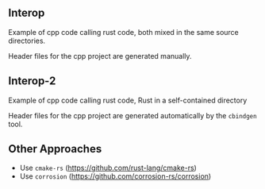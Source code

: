 ## Interop
Example of cpp code calling rust code, both mixed in the same source directories.

Header files for the cpp project are generated manually.

## Interop-2
Example of cpp code calling rust code, Rust in a self-contained directory

Header files for the cpp project are generated automatically by the `cbindgen` tool.

## Other Approaches
- Use `cmake-rs` (https://github.com/rust-lang/cmake-rs)
- Use `corrosion` (https://github.com/corrosion-rs/corrosion)
